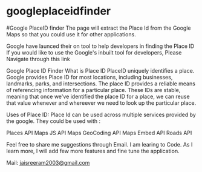# googleplaceidfinder

#Google PlaceID finder
The page will extract the Place Id from the Google Maps so that you could use it for other applications. 

Google have launced their on tool to help developers in finding the Place ID
If you would like to use the Google's inbuilt tool for developers, Please Navigate through this link

Google Place ID Finder
What is Place ID
PlaceID uniquely identifies a place. 
Google provides Place ID for most locations, including businesses, landmarks, parks, and intersections. 
The place ID provides a reliable means of referencing information for a particular place. These IDs are stable, meaning that once we've identified the place ID for a place, we can reuse that value whenever and whereever we need to look up the particular place.

Uses of Place ID:
Place Id can be used across multiple services provided by the google. They could be used with :

Places API 
Maps JS API 
Maps GeoCoding API 
Maps Embed API 
Roads API 


Feel free to share me suggestions through Email. I am learing to Code. As I learn more, I will add few more features and fine tune the application. 

Mail: jaisreeram2003@gmail.com
